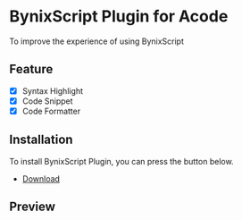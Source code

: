 # BynixScript Plugin for Acode
To improve the experience of using BynixScript
## Feature
- [x] Syntax Highlight
- [x] Code Snippet
- [x] Code Formatter
## Installation
To install BynixScript Plugin, you can press the button below.
- [Download](example.com)
## Preview
